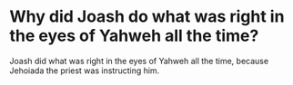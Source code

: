 # Why did Joash do what was right in the eyes of Yahweh all the time?

Joash did what was right in the eyes of Yahweh all the time, because Jehoiada the priest was instructing him.

